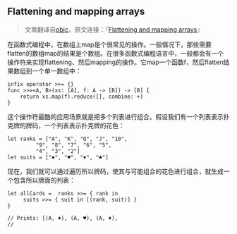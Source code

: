 Flattening and mapping arrays
----
>文章翻译自[objc](http://www.objc.io)，原文连接：『[Flattening and mapping arrays](http://www.objc.io/snippets/4.html)』

在函数式编程中，在数组上map是个很常见的操作。一般情况下，那些需要flatten的数组map的结果是个数组。在很多函数式编程语言中，一般都会有一个操作符来实现flattening、然后mapping的操作。它map一个函数f，然后flatten结果数组到一个单一数组中：

	infix operator >>= {}
	func >>=<A, B>(xs: [A], f: A -> [B]) -> [B] {
    	return xs.map(f).reduce([], combine: +)
	}
	
这个操作符最酷的应用场景就是把多个列表进行组合。假设我们有一个列表表示扑克牌的牌码，一个列表表示扑克牌的花色：

	let ranks = ["A", "K", "Q", "J", "10",
             "9", "8", "7", "6", "5", 
             "4", "3", "2"]
	let suits = ["♠", "♥", "♦", "♣"]
	
现在，我们就可以通过遍历所以牌码，使其与可能组合的花色进行组合，就生成一个包含所以牌面的列表：

	let allCards =  ranks >>= { rank in
   		 suits >>= { suit in [(rank, suit)] }
	} 

	// Prints: [(A, ♠), (A, ♥), (A, ♦), 
	//

